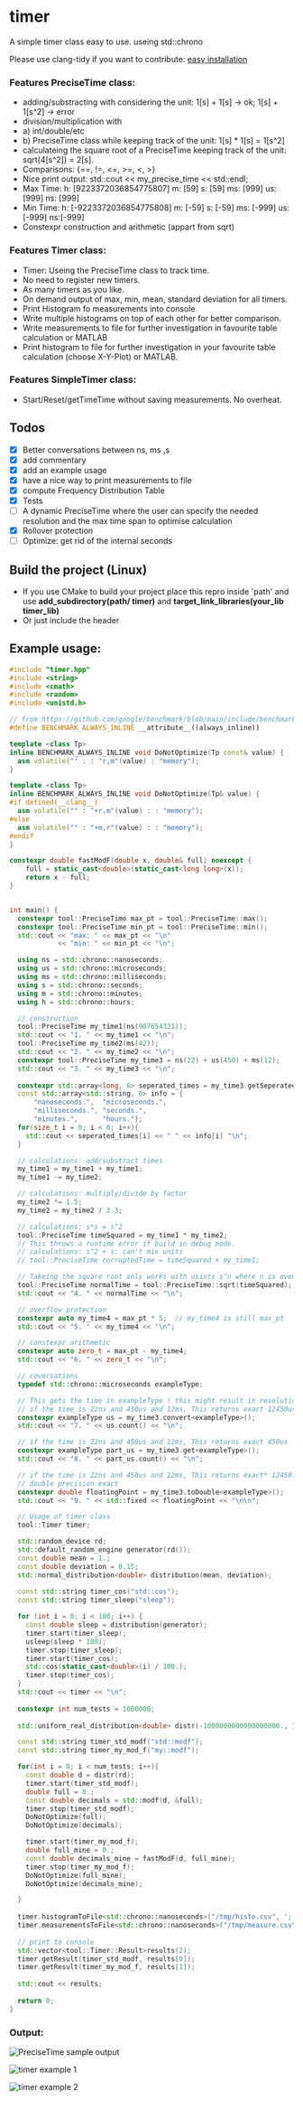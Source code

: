 # timer
A simple timer class easy to use. useing std::chrono

Please use clang-tidy if you want to contribute: [easy installation](https://github.com/Jakobimatrix/initRepro)

### Features  PreciseTime class:
 * adding/substracting with considering the unit: 1[s] + 1[s] -> ok; 1[s] + 1[s^2] -> error
 * division/multiplication with
 * a) int/double/etc
 * b) PreciseTime class while keeping track of the unit: 1[s] * 1[s] = 1[s^2]
 * calculateing the square root of a PreciseTime keeping track of the unit: sqrt(4[s^2]) = 2[s].
 * Comparisons: {==, !=, <=, >=, <, >}
 * Nice print output: std::cout << my_precise_time << std::endl;
 * Max Time: h: [9223372036854775807] m: [59]  s: [59]  ms: [999] us: [999] ns: [999]
 * Min Time: h: [-9223372036854775808] m: [-59]  s: [-59]  ms: [-999] us: [-999] ns:[-999]
 * Constexpr construction and arithmetic (appart from sqrt)

### Features Timer class:
 * Timer: Useing the PreciseTime class to track time.
 * No need to register new timers.
 * As many timers as you like.
 * On demand output of max, min, mean, standard deviation for all timers.
 * Print Histogram fo measurements into console
 * Write multiple histograms on top of each other for better comparison.
 * Write measurements to file for further investigation in favourite table calculation or MATLAB
 * Print histogram to file for further investigation in your favourite table calculation (choose X-Y-Plot) or MATLAB.
 
### Features SimpleTimer class:
 * Start/Reset/getTimeTime without saving measurements. No overheat.
 
## Todos
 - [x] Better conversations between ns, ms ,s
 - [x] add commentary
 - [x] add an example usage
 - [x] have a nice way to print measurements to file
 - [x] compute Frequency Distribution Table
 - [x] Tests
 - [ ] A dynamic PreciseTime where the user can specify the needed resolution and the max time span to optimise calculation
 - [x] Rollover protection
 - [ ] Optimize: get rid of the internal seconds

## Build the project (Linux)
* If you use CMake to build your project place this repro inside 'path' and use **add_subdirectory(path/
timer)** and **target_link_libraries(your_lib timer_lib)**
* Or just include the header

## Example usage:


```c++
#include "timer.hpp"
#include <string>
#include <cmath>
#include <random>
#include <unistd.h>

// from https://github.com/google/benchmark/blob/main/include/benchmark/benchmark.h
#define BENCHMARK_ALWAYS_INLINE __attribute__((always_inline))

template <class Tp>
inline BENCHMARK_ALWAYS_INLINE void DoNotOptimize(Tp const& value) {
  asm volatile("" : : "r,m"(value) : "memory");
}

template <class Tp>
inline BENCHMARK_ALWAYS_INLINE void DoNotOptimize(Tp& value) {
#if defined(__clang__)
  asm volatile("" : "+r,m"(value) : : "memory");
#else
  asm volatile("" : "+m,r"(value) : : "memory");
#endif
}

constexpr double fastModF(double x, double& full) noexcept {
    full = static_cast<double>(static_cast<long long>(x));
    return x - full;
}


int main() {
  constexpr tool::PreciseTime max_pt = tool::PreciseTime::max();
  constexpr tool::PreciseTime min_pt = tool::PreciseTime::min();
  std::cout << "max: " << max_pt << "\n"
            << "min: " << min_pt << "\n";

  using ns = std::chrono::nanoseconds;
  using us = std::chrono::microseconds;
  using ms = std::chrono::milliseconds;
  using s = std::chrono::seconds;
  using m = std::chrono::minutes;
  using h = std::chrono::hours;

  // construction
  tool::PreciseTime my_time1(ns(987654321));
  std::cout << "1. " << my_time1 << "\n";
  tool::PreciseTime my_time2(ms(42));
  std::cout << "2. " << my_time2 << "\n";
  constexpr tool::PreciseTime my_time3 = ns(22) + us(450) + ms(12);
  std::cout << "3. " << my_time3 << "\n";
  
  constexpr std::array<long, 6> seperated_times = my_time3.getSeperatedTimeComponents();
  const std::array<std::string, 6> info = {
      "nanoseconds.",  "microseconds.",
      "milliseconds.", "seconds.",
      "minutes.",      "hours."};
  for(size_t i = 0; i < 6; i++){
    std::cout << seperated_times[i] << " " << info[i] "\n";
  }

  // calculations: add/substract times
  my_time1 = my_time1 + my_time1;
  my_time1 -= my_time2;

  // calculations: multiply/divide by factor
  my_time2 *= 1.5;
  my_time2 = my_time2 / 3.3;

  // calculations: s*s = s^2
  tool::PreciseTime timeSquared = my_time1 * my_time2;
  // This throws a runtime error if build in debug mode.
  // calculations: s^2 + s: can't mix units
  // tool::PreciseTime corruptedTime = timeSquared + my_time1;

  // Takeing the square root only works with usints s^n where n is even.
  tool::PreciseTime normalTime = tool::PreciseTime::sqrt(timeSquared);
  std::cout << "4. " << normalTime << "\n";

  // overflow protection
  constexpr auto my_time4 = max_pt * 5;  // my_time4 is still max_pt
  std::cout << "5. " << my_time4 << "\n";

  // constexpr arithmetic
  constexpr auto zero_t = max_pt - my_time4;
  std::cout << "6. " << zero_t << "\n";

  // coversations
  typedef std::chrono::microseconds exampleType;

  // This gets the time in exampleType ! this might result in resolution loss
  // if the time is 22ns and 450us and 12ms, This returns exact 12450us
  constexpr exampleType us = my_time3.convert<exampleType>();
  std::cout << "7. " << us.count() << "\n";

  // if the time is 22ns and 450us and 12ms, This returns exact 450us
  constexpr exampleType part_us = my_time3.get<exampleType>();
  std::cout << "8. " << part_us.count() << "\n";

  // if the time is 22ns and 450us and 12ms, This returns exact* 12450.022
  // double precision exact
  constexpr double floatingPoint = my_time3.toDouble<exampleType>();
  std::cout << "9. " << std::fixed << floatingPoint << "\n\n";

  // Usage of timer class
  tool::Timer timer;

  std::random_device rd;
  std::default_random_engine generator(rd());
  const double mean = 1.;
  const double deviation = 0.15;
  std::normal_distribution<double> distribution(mean, deviation);
  
  const std::string timer_cos("std::cos");
  const std::string timer_sleep("sleep"); 

  for (int i = 0; i < 100; i++) {
    const double sleep = distribution(generator);
    timer.start(timer_sleep);
    usleep(sleep * 100);
    timer.stop(timer_sleep);
    timer.start(timer_cos);
    std::cos(static_cast<double>(i) / 100.);
    timer.stop(timer_cos);
  }
  std::cout << timer << "\n";
  
  constexpr int num_tests = 1000000;
  
  std::uniform_real_distribution<double> distr(-1000000000000000000., 100000000000000000000.);

  const std::string timer_std_modf("std::modf");
  const std::string timer_my_mod_f("my::modf");

  for(int i = 0; i < num_tests; i++){
    const double d = distr(rd);
    timer.start(timer_std_modf);
    double full = 0.;
    const double decimals = std::modf(d, &full);
    timer.stop(timer_std_modf);
    DoNotOptimize(full);
    DoNotOptimize(decimals);

    timer.start(timer_my_mod_f);
    double full_mine = 0.;
    const double decimals_mine = fastModF(d, full_mine);
    timer.stop(timer_my_mod_f);
    DoNotOptimize(full_mine);
    DoNotOptimize(decimals_mine);

  }
  
  timer.histogramToFile<std::chrono::nanoseconds>("/tmp/histo.csv", ';');
  timer.measurementsToFile<std::chrono::nanoseconds>("/tmp/measure.csv", ';');
  
  // print to console
  std::vector<tool::Timer::Result>results(2);
  timer.getResult(timer_std_modf, results[0]);
  timer.getResult(timer_my_mod_f, results[1]);
  
  std::cout << results;
  
  return 0;
}
```

### Output:
![PreciseTime sample output](https://raw.githubusercontent.com/Jakobimatrix/timer/master/example_output/precise_time_sample_output.png)

![timer example 1](https://raw.githubusercontent.com/Jakobimatrix/timer/master/example_output/timer_example_1.png)

![timer example 2](https://raw.githubusercontent.com/Jakobimatrix/timer/master/example_output/timer_example_2.png)
